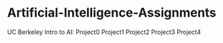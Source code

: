 # Artificial-Intelligence-Assignments
UC Berkeley Intro to AI: Project0 Project1 Project2 Project3 Project4
